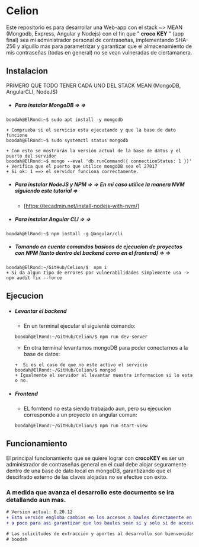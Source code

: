 # Celion
Este repositorio es para desarrollar una Web-app con el stack ~> MEAN (Mongodb, Express, Angular y Nodejs)
con el fin que " **croco KEY** " (app final) sea mi administrador personal de contraseñas, implementando SHA-256 y alguillo
mas para parametrizar y garantizar que el almacenamiento de mis contraseñas (todas en general) no se vean vulneradas de ciertamanera.



## Instalacion 

PRIMERO QUE TODO TENER CADA UNO DEL STACK MEAN (MongoDB, AngularCLI, NodeJS)

* ##### Para instalar MongoDB => =>
```console
boodah@ElRond:~$ sudo apt install -y mongodb
```
```console
+ Comprueba si el servicio esta ejecutando y que la base de dato funcione
boodah@ElRond:~$ sudo systemctl status mongodb
```
```console
+ Con esto se mostrarán la versión actual de la base de datos y el puerto del servidor
boodah@ElRond:~$ mongo --eval 'db.runCommand({ connectionStatus: 1 })'
+ Verifica que el puerto que utilice mongoDB sea el 27017 
+ Si ok: 1 ==> el servidor funciona correctamente.
```

* ##### Para instalar NodeJS y NPM => =>  En mi caso utilice la manera NVM siguiendo este tutorial => 
  * [https://tecadmin.net/install-nodejs-with-nvm/]

* ##### Para instalar Angular CLI => =>
```console
boodah@ElRond:~$ npm install -g @angular/cli
```

* ##### Tomando en cuenta comandos basicos de ejecucion de proyectos con NPM  (tanto dentro del backend como en el frontend) => =>
```console
boodah@ElRond:~/GitHub/Celion/$  npm i
+ Si da algun tipo de errores por vulnerabilidades simplemente usa -> npm audit fix --force
```



 ## Ejecucion 
 * ##### Levantar el backend 
    * En un terminal ejecutar el siguiente comando:
    ```console
    boodah@ElRond:~/GitHub/Celion/$ npm run dev-server
    ```
    * En otra terminal levantamos mongoDB para poder conectarnos a la base de datos:
    ```console
    +  Si es el caso de que no este activo el servicio
    boodah@ElRond:~/GitHub/Celion/$ mongod
    + Igualmente el servidor al levantar muestra informacion si lo esta o no.
    ```
 * ##### Frontend
    * EL forntend no esta siendo trabajado aun, pero su ejecucion corresponde a un proyecto en angular comun:
    ```console
    boodah@ElRond:~/GitHub/Celion/$ npm run start-view
    ```
    

    
## Funcionamiento
El principal funcionamiento que se quiere lograr con **crocoKEY** es ser un administrador de contraseñas general
en el cual debe alojar seguramente dentro de una base de dato local en mongoDB, garantizando que el descifrado externo 
de las claves alojadas no se efectue con exito.



### A medida que avanza el desarrollo este documento se ira detallando aun mas.


```diff
# Version actual: 0.20.12
+ Esta versión engloba cambios en los accesos a baules directamente en el servidor, metiendole musculo poco 
+ a poco para asi garantizar que los baules sean si y solo si de acceso unico por parte de su creador.

# Las solicitudes de extracción y aportes al desarrollo son bienvenidas.
# boodah
```


